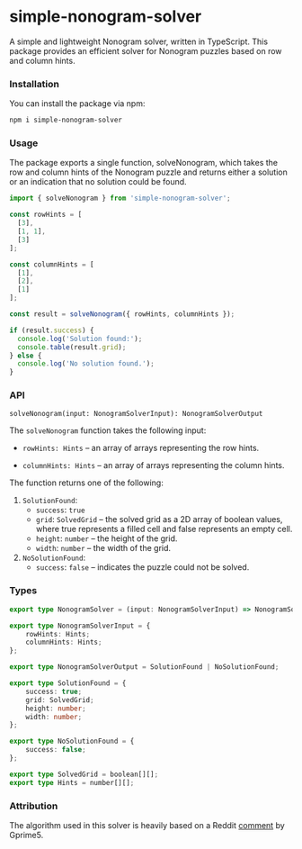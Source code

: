 # simple-nonogram-solver

A simple and lightweight Nonogram solver, written in TypeScript. This package provides an efficient solver for Nonogram puzzles based on row and column hints.

### Installation

You can install the package via npm:

```Bash
npm i simple-nonogram-solver
```

### Usage

The package exports a single function, solveNonogram, which takes the row and column hints of the Nonogram puzzle and returns either a solution or an indication that no solution could be found.

```Typescript
import { solveNonogram } from 'simple-nonogram-solver';

const rowHints = [
  [3],
  [1, 1],
  [3]
];

const columnHints = [
  [1],
  [2],
  [1]
];

const result = solveNonogram({ rowHints, columnHints });

if (result.success) {
  console.log('Solution found:');
  console.table(result.grid);
} else {
  console.log('No solution found.');
}
```

### API

`solveNonogram(input: NonogramSolverInput): NonogramSolverOutput`

The `solveNonogram` function takes the following input:

-   `rowHints: Hints` – an array of arrays representing the row hints.

-   `columnHints: Hints` – an array of arrays representing the column hints.

The function returns one of the following:

1. `SolutionFound`:
    - `success`: `true`
    - `grid`: `SolvedGrid` – the solved grid as a 2D array of boolean values, where true represents a filled cell and false represents an empty cell.
    - `height`: `number` – the height of the grid.
    - `width`: `number` – the width of the grid.
2. `NoSolutionFound`:
    - `success`: `false` – indicates the puzzle could not be solved.

### Types

```Typescript
export type NonogramSolver = (input: NonogramSolverInput) => NonogramSolverOutput;

export type NonogramSolverInput = {
    rowHints: Hints;
    columnHints: Hints;
};

export type NonogramSolverOutput = SolutionFound | NoSolutionFound;

export type SolutionFound = {
    success: true;
    grid: SolvedGrid;
    height: number;
    width: number;
};

export type NoSolutionFound = {
    success: false;
};

export type SolvedGrid = boolean[][];
export type Hints = number[][];
```

### Attribution

The algorithm used in this solver is heavily based on a Reddit [comment](https://www.reddit.com/r/dailyprogrammer/comments/am1x6o/comment/efk7vl7/?utm_source=share&utm_medium=web3x&utm_name=web3xcss&utm_term=1&utm_content=share_button) by Gprime5.
